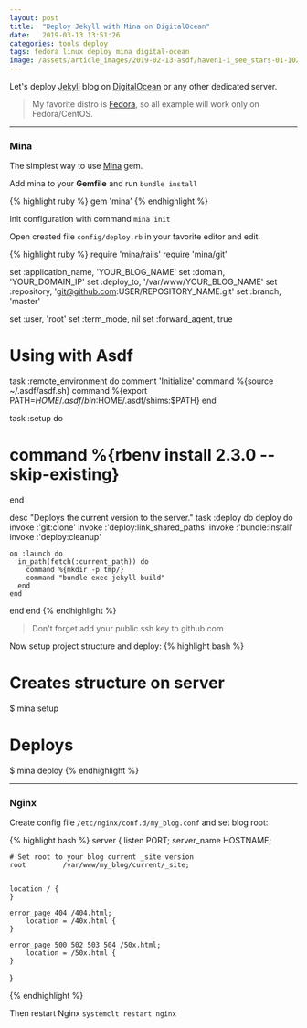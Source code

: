```yaml
---
layout: post
title:  "Deploy Jekyll with Mina on DigitalOcean"
date:   2019-03-13 13:51:26
categories: tools deploy
tags: fedora linux deploy mina digital-ocean
image: /assets/article_images/2019-02-13-asdf/haven1-i_see_stars-01-1024x768.png
---
```


Let's deploy [Jekyll](http://jekyllrb.com) blog on [DigitalOcean](https://m.do.co/c/51b036646dd1) or any other dedicated server.
> My favorite distro is [Fedora](https://getfedora.org/), so all example will work only on Fedora/CentOS.

---
### Mina
The simplest way to use [Mina](https://github.com/mina-deploy/mina) gem.

Add mina to your **Gemfile** and run ```bundle install```

{% highlight ruby %}
gem 'mina'
{% endhighlight %}

Init configuration with command ```mina init```

Open created file ```config/deploy.rb``` in your favorite editor and edit.

{% highlight ruby %}
require 'mina/rails'
require 'mina/git'

set :application_name, 'YOUR_BLOG_NAME'
set :domain, 'YOUR_DOMAIN_IP'
set :deploy_to, '/var/www/YOUR_BLOG_NAME'
set :repository, 'git@github.com:USER/REPOSITORY_NAME.git'
set :branch, 'master'

set :user, 'root'
set :term_mode, nil
set :forward_agent, true

# Using with Asdf
task :remote_environment do
  comment 'Initialize'
  command %{source ~/.asdf/asdf.sh}
  command %{export PATH=$HOME/.asdf/bin:$HOME/.asdf/shims:$PATH}
end

task :setup do
  # command %{rbenv install 2.3.0 --skip-existing}
end

desc "Deploys the current version to the server."
task :deploy do
  deploy do
    invoke :'git:clone'
    invoke :'deploy:link_shared_paths'
    invoke :'bundle:install'
    invoke :'deploy:cleanup'

    on :launch do
      in_path(fetch(:current_path)) do
        command %{mkdir -p tmp/}
        command "bundle exec jekyll build"
      end
    end
  end
end
{% endhighlight %}


> Don't forget add your public ssh key to github.com

Now setup project structure and deploy:
{% highlight bash %}
# Creates structure on server
$ mina setup

# Deploys
$ mina deploy
{% endhighlight %}

---

### Nginx

Create config file ```/etc/nginx/conf.d/my_blog.conf``` and set blog root:

{% highlight bash %}
server {
    listen       PORT;
    server_name  HOSTNAME;

    # Set root to your blog current _site version
    root         /var/www/my_blog/current/_site;


    location / {
    }

    error_page 404 /404.html;
        location = /40x.html {
    }

    error_page 500 502 503 504 /50x.html;
        location = /50x.html {
    }
}

{% endhighlight %}

Then restart Nginx ```systemclt restart nginx```

